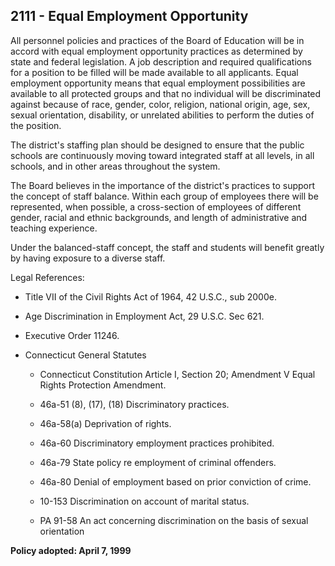 ## 2111 - Equal Employment Opportunity

All personnel policies and practices of the Board of Education will be in accord with equal employment opportunity practices as determined by state and federal legislation. A job description and required qualifications for a position to be filled will be made available to all applicants. Equal employment opportunity means that equal employment possibilities are available to all protected groups and that no individual will be discriminated against because of race, gender, color, religion, national origin, age, sex, sexual orientation, disability, or unrelated abilities to perform the duties of the position.

The district's staffing plan should be designed to ensure that the public schools are continuously moving toward integrated staff at all levels, in all schools, and in other areas throughout the system.

The Board believes in the importance of the district's practices to support the concept of staff balance. Within each group of employees there will be represented, when possible, a cross-section of employees of different gender, racial and ethnic backgrounds, and length of administrative and teaching experience.

Under the balanced-staff concept, the staff and students will benefit greatly by having exposure to a diverse staff.

Legal References:

* Title VII of the Civil Rights Act of 1964, 42 U.S.C., sub 2000e.

* Age Discrimination in Employment Act, 29 U.S.C. Sec 621.

* Executive Order 11246.

* Connecticut General Statutes

  * Connecticut Constitution Article I, Section 20; Amendment V Equal Rights Protection Amendment.

  * 46a-51 (8), (17), (18) Discriminatory practices.

  * 46a-58(a) Deprivation of rights.

  * 46a-60 Discriminatory employment practices prohibited.

  * 46a-79 State policy re employment of criminal offenders.

  * 46a-80 Denial of employment based on prior conviction of crime.

  * 10-153 Discrimination on account of marital status.

  * PA 91-58 An act concerning discrimination on the basis of sexual orientation

**Policy adopted:  April 7, 1999**